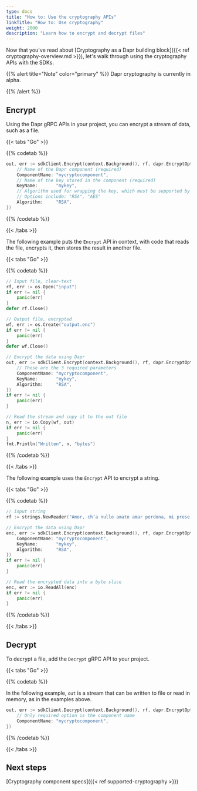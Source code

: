 ```yaml
---
type: docs
title: "How to: Use the cryptography APIs"
linkTitle: "How to: Use cryptography"
weight: 2000
description: "Learn how to encrypt and decrypt files"
---
```


Now that you've read about [Cryptography as a Dapr building block]({{< ref cryptography-overview.md >}}), let's walk through using the cryptography APIs with the SDKs.  

{{% alert title="Note" color="primary" %}}
  Dapr cryptography is currently in alpha.

{{% /alert %}}

## Encrypt

Using the Dapr gRPC APIs in your project, you can encrypt a stream of data, such as a file.

{{< tabs "Go" >}}

{{% codetab %}}

<!--go-->

```go
out, err := sdkClient.Encrypt(context.Background(), rf, dapr.EncryptOptions{
	// Name of the Dapr component (required)
	ComponentName: "mycryptocomponent",
	// Name of the key stored in the component (required)
	KeyName:       "mykey",
	// Algorithm used for wrapping the key, which must be supported by the key named above.
	// Options include: "RSA", "AES"
	Algorithm:     "RSA",
})
```

{{% /codetab %}}

{{< /tabs >}}

The following example puts the `Encrypt` API in context, with code that reads the file, encrypts it, then stores the result in another file.

{{< tabs "Go" >}}

{{% codetab %}}

<!--go-->

```go
// Input file, clear-text
rf, err := os.Open("input")
if err != nil {
	panic(err)
}
defer rf.Close()

// Output file, encrypted
wf, err := os.Create("output.enc")
if err != nil {
	panic(err)
}
defer wf.Close()

// Encrypt the data using Dapr
out, err := sdkClient.Encrypt(context.Background(), rf, dapr.EncryptOptions{
	// These are the 3 required parameters
	ComponentName: "mycryptocomponent",
	KeyName:       "mykey",
	Algorithm:     "RSA",
})
if err != nil {
	panic(err)
}

// Read the stream and copy it to the out file
n, err := io.Copy(wf, out)
if err != nil {
	panic(err)
}
fmt.Println("Written", n, "bytes")
```

{{% /codetab %}}

{{< /tabs >}}

The following example uses the `Encrypt` API to encrypt a string.

{{< tabs "Go" >}}

{{% codetab %}}

<!--go-->

```go
// Input string
rf := strings.NewReader("Amor, ch’a nullo amato amar perdona, mi prese del costui piacer sì forte, che, come vedi, ancor non m’abbandona")

// Encrypt the data using Dapr
enc, err := sdkClient.Encrypt(context.Background(), rf, dapr.EncryptOptions{
	ComponentName: "mycryptocomponent",
	KeyName:       "mykey",
	Algorithm:     "RSA",
})
if err != nil {
	panic(err)
}

// Read the encrypted data into a byte slice
enc, err := io.ReadAll(enc)
if err != nil {
	panic(err)
}
```

{{% /codetab %}}

{{< /tabs >}}


## Decrypt

To decrypt a file, add the `Decrypt` gRPC API to your project.

{{< tabs "Go" >}}

{{% codetab %}}

<!--go-->

In the following example, `out` is a stream that can be written to file or read in memory,  as in the examples above.

```go
out, err := sdkClient.Decrypt(context.Background(), rf, dapr.EncryptOptions{
	// Only required option is the component name
	ComponentName: "mycryptocomponent",
})
```

{{% /codetab %}}

{{< /tabs >}}

## Next steps
[Cryptography component specs]({{< ref supported-cryptography >}})
